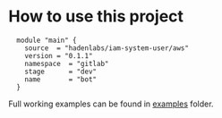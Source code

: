 # How to use this project

```hcl
  module "main" {
    source  = "hadenlabs/iam-system-user/aws"
    version = "0.1.1"
    namespace  = "gitlab"
    stage      = "dev"
    name       = "bot"
  }
```

Full working examples can be found in [examples](./examples) folder.
